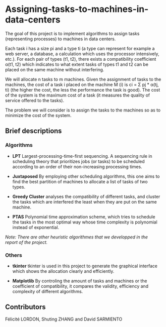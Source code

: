 # Assigning-tasks-to-machines-in-data-centers

The goal of this project is to implement algorithms to assign tasks (representing processes) to machines in data centers. 

Each task i has a size pi and a type ti (a type can represent for example a web server, a database, a calculation which uses the processor intensively, etc.). For each pair of types (t1, t2), there exists a compatibility coefficient α(t1, t2) which indicates to what extent tasks of types t1 and t2 can be placed on the same machine without interfering. 

We will allocate n tasks to m machines. Given the assignment of tasks to the machines, the cost of a task i placed on the machine M (i) is ci = Σ pj * α(tj, ti) (the higher the cost, the less the performance the task is good). The cost of the system is the maximum cost of a task (it measures the quality of service offered to the tasks).

The problem we will consider is to assign the tasks to the machines so as to minimize the cost of the system.





## Brief descriptions 


### Algorithms

* **LPT** Largest-processing-time-first sequencing. A sequencing rule in scheduling theory that prioritizes jobs (or tasks) to be scheduled according to an order of their non-increasing processing times.

* **Juxtaposed**  By employing other scheduling algorithms, this one aims to find the best partition of machines to allocate a list of tasks of two types.

* **Greedy Cluster**  analyses the compatibility of different tasks, and cluster the tasks which are interfered the least when they are put on the same machine. 

* **PTAS**  Polynomial time approximation scheme, which tries to schedule the tasks in the most optimal way whose time complexity is polynomial instead of exponential.

_Note: There are other heuristic algorithmes that we developped in the report of the project._


### Others

* **tkinter** tkinter is used in this project to generate the graphical interface which shows the allocation clearly and efficiently.

* **Matplotlib** By controling the amount of tasks and machines or the coefficient of compatibility, it compares the validity, efficiency and complexity of different algorithms.





## Contributors

Félicité LORDON, Shuting ZHANG and David SARMIENTO


